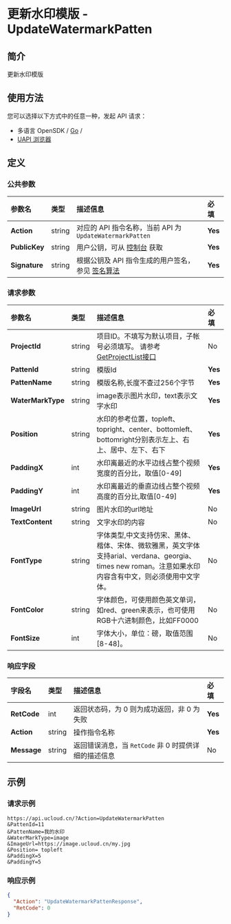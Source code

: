 # 更新水印模版 - UpdateWatermarkPatten

## 简介

更新水印模版






## 使用方法

您可以选择以下方式中的任意一种，发起 API 请求：
- 多语言 OpenSDK / [Go](https://github.com/ucloud/ucloud-sdk-go) /
- [UAPI 浏览器](https://console.ucloud.cn/uapi/detail?id=UpdateWatermarkPatten)


## 定义

### 公共参数

| 参数名 | 类型 | 描述信息 | 必填 |
|:---|:---|:---|:---|
| **Action**     | string  | 对应的 API 指令名称，当前 API 为 `UpdateWatermarkPatten`                        | **Yes** |
| **PublicKey**  | string  | 用户公钥，可从 [控制台](https://console.ucloud.cn/uapi/apikey) 获取                                             | **Yes** |
| **Signature**  | string  | 根据公钥及 API 指令生成的用户签名，参见 [签名算法](api/summary/signature.md)  | **Yes** |

### 请求参数

| 参数名 | 类型 | 描述信息 | 必填 |
|:---|:---|:---|:---|
| **ProjectId** | string | 项目ID。不填写为默认项目，子帐号必须填写。 请参考[GetProjectList接口](api/summary/get_project_list) |No|
| **PattenId** | string | 模版Id |**Yes**|
| **PattenName** | string | 模版名称,长度不查过256个字节 |**Yes**|
| **WaterMarkType** | string | image表示图片水印，text表示文字水印 |**Yes**|
| **Position** | string | 水印的参考位置，topleft、topright、center、bottomleft、bottomright分别表示左上、右上、居中、左下、右下 |**Yes**|
| **PaddingX** | int | 水印离最近的水平边线占整个视频宽度的百分比，取值[0-49] |**Yes**|
| **PaddingY** | int | 水印离最近的垂直边线占整个视频高度的百分比,取值[0-49] |**Yes**|
| **ImageUrl** | string | 图片水印的url地址 |No|
| **TextContent** | string | 文字水印的内容 |No|
| **FontType** | string | 字体类型,中文支持仿宋、黑体、楷体、宋体、微软雅黑，英文字体支持arial、verdana、georgia、times new roman。注意如果水印内容含有中文，则必须使用中文字体。 |No|
| **FontColor** | string | 字体颜色，可使用颜色英文单词，如red、green来表示，也可使用RGB十六进制颜色，比如FF0000 |No|
| **FontSize** | int | 字体大小，单位：磅，取值范围[8-48]。 |No|

### 响应字段

| 字段名 | 类型 | 描述信息 | 必填 |
|:---|:---|:---|:---|
| **RetCode** | int | 返回状态码，为 0 则为成功返回，非 0 为失败 |**Yes**|
| **Action** | string | 操作指令名称 |**Yes**|
| **Message** | string | 返回错误消息，当 `RetCode` 非 0 时提供详细的描述信息 |No|




## 示例

### 请求示例
    
```
https://api.ucloud.cn/?Action=UpdateWatermarkPatten
&PattenId=11
&PattenName=我的水印
&WaterMarkType=image
&ImageUrl=https://image.ucloud.cn/my.jpg
&Position= topleft
&PaddingX=5
&PaddingY=5
```

### 响应示例
    
```json
{
  "Action": "UpdateWatermarkPattenResponse",
  "RetCode": 0
}
```





